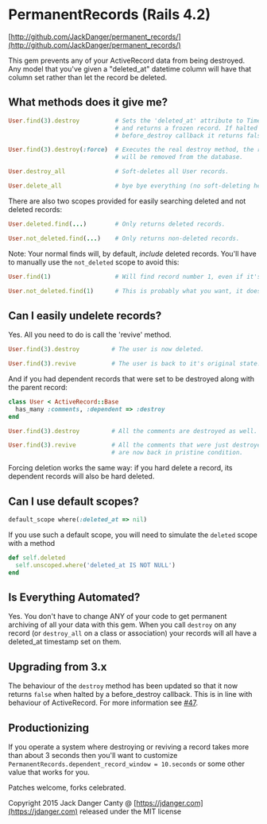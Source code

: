 # PermanentRecords (Rails 4.2)

[http://github.com/JackDanger/permanent_records/](http://github.com/JackDanger/permanent_records/)

This gem prevents any of your ActiveRecord data from being destroyed.
Any model that you've given a "deleted_at" datetime column will have that column set rather than let the record be deleted.

## What methods does it give me?

```ruby
User.find(3).destroy          # Sets the 'deleted_at' attribute to Time.now
                              # and returns a frozen record. If halted by a
                              # before_destroy callback it returns false instead

User.find(3).destroy(:force)  # Executes the real destroy method, the record
                              # will be removed from the database.

User.destroy_all              # Soft-deletes all User records.

User.delete_all               # bye bye everything (no soft-deleting here)
```
There are also two scopes provided for easily searching deleted and not deleted records:

```ruby
User.deleted.find(...)        # Only returns deleted records.

User.not_deleted.find(...)    # Only returns non-deleted records.
```

Note: Your normal finds will, by default, _include_ deleted records. You'll have to manually use the ```not_deleted``` scope to avoid this:

```ruby
User.find(1)                  # Will find record number 1, even if it's deleted.

User.not_deleted.find(1)      # This is probably what you want, it doesn't find deleted records.
```

## Can I easily undelete records?

Yes. All you need to do is call the 'revive' method.

```ruby
User.find(3).destroy         # The user is now deleted.

User.find(3).revive          # The user is back to it's original state.
```

And if you had dependent records that were set to be destroyed along with the parent record:

```ruby
class User < ActiveRecord::Base
  has_many :comments, :dependent => :destroy
end

User.find(3).destroy         # All the comments are destroyed as well.

User.find(3).revive          # All the comments that were just destroyed
                             # are now back in pristine condition.
```

Forcing deletion works the same way: if you hard delete a record, its dependent records will also be hard deleted.

## Can I use default scopes?

```ruby
default_scope where(:deleted_at => nil)
```

If you use such a default scope, you will need to simulate the `deleted` scope with a method

```ruby
def self.deleted
  self.unscoped.where('deleted_at IS NOT NULL')
end
```

## Is Everything Automated?

Yes. You don't have to change ANY of your code to get permanent archiving of all your data with this gem.
When you call `destroy` on any record  (or `destroy_all` on a class or association) your records will
all have a deleted_at timestamp set on them.

## Upgrading from 3.x

The behaviour of the `destroy` method has been updated so that it now returns
`false` when halted by a before_destroy callback. This is in line with behaviour
of ActiveRecord. For more information see
[#47](https://github.com/JackDanger/permanent_records/issues/47).

## Productionizing

If you operate a system where destroying or reviving a record takes more
than about 3 seconds then you'll want to customize
`PermanentRecords.dependent_record_window = 10.seconds` or some other
value that works for you.

Patches welcome, forks celebrated.

Copyright 2015 Jack Danger Canty @ [https://jdanger.com](https://jdanger.com) released under the MIT license
